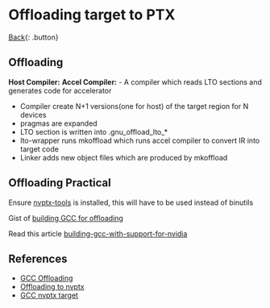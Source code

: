 # Offloading target to PTX

[Back](../index.md#c-cpp-compilers){: .button}

## Offloading

**Host Compiler:**
**Accel Compiler:** - A compiler which reads LTO sections and generates code for accelerator

- Compiler create N+1 versions(one for host) of the target region for N devices
- pragmas are expanded
- LTO section is written into .gnu\_offload\_lto\_\*
- lto-wrapper runs mkoffload which runs accel compiler to convert IR into target code
- Linker adds new object files which are produced by mkoffload

## Offloading Practical

Ensure [nvptx-tools](https://github.com/MentorEmbedded/nvptx-tools) is installed, this will have to be 
used instead of binutils

Gist of [building GCC for offloading](https://gist.github.com/kristerw/4e9a735f2d755ffa73f9bf27edbf3c29)

Read this article [building-gcc-with-support-for-nvidia](https://kristerw.blogspot.com/2017/04/building-gcc-with-support-for-nvidia.html)

## References

- [GCC Offloading](https://gcc.gnu.org/wiki/Offloading)
- [Offloading to nvptx](https://gcc.gnu.org/wiki/nvptx)
- [GCC nvptx target](https://gcc.gnu.org/install/specific.html#nvptx-x-none)
